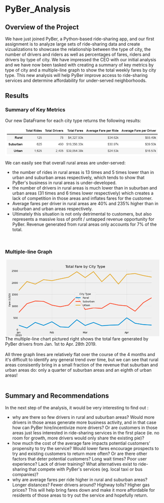 # PyBer_Analysis

## Overview of the Project

We have just joined PyBer, a Python-based ride-sharing app, and our first assignment is to analyze large sets of ride-sharing data and create vizualizations to showcase the relationship between the type of city, the number of drivers and riders as well as percentages of fares, riders and drivers by type of city. We have impressed the CEO with our initial analysis and we have now been tasked with creating a summary of key metrics by type of city and a multiple-line graph to show the total weekly fares by city type. This new analysis will help PyBer improve access to ride-sharing services and determine affordability for under-served neighborhoods.

## Results

### Summary of Key Metrics

Our new DataFrame for each city type returns the following results:

<img align='center' src='Resources/PyBer_Summary.png'>

We can easily see that overall rural areas are under-served:
- the number of rides in rural areas is 13 times and 5 times lower than in urban and suburban areas respectively, which tends to show that PyBer's business in rural areas is under-developed.
- the number of drivers in rural areas is much lower than in suburban and urban areas (31 times and 6 times lower respectively) which creates a lack of competition in those areas and inflates fares for the customer.
- Average fares per driver in rural areas are 40% and 235% higher than in suburban and urban areas respectively.
- Ultimately this situation is not only detrimental to customers, but also represents a massive loss of profit / untapped revenue opportunity for PyBer. Revenue generated from rural areas only accounts for 7% of the total.

<br/>

### Multiple-line Graph

<img align='right' src='PyBer_fare_summary.png' height="250">
The multiple-line chart pictured right shows the total fare generated by PyBer drivers from Jan. 1st to Apr. 28th 2019. <br/> <br/>
All three graph lines are relatively flat over the course of the 4 months and it's difficult to identify any general trend over time, but we can see that rural areas consisently bring in a small fraction of the revenue that suburban and urban areas do: only a quarter of suburban areas and an eighth of urban areas!

<br/>

<br/>

## Summary and Recommendations

In the next step of the analysis, it would be very interesting to find out :
- why are there so few drivers in rural and suburban areas? Would more drivers in those areas generate more business activity, and in that case how can PyBer hire/incentivize more drivers? Or are customers in those areas just less interested in ride-sharing services in the first place (ie. no room for growth, more drivers would only share the existing pie)?
- how much the cost of the average fare impacts potential customers' propensity to try the service? Would lower fares encourage prospects to try and existing customers to return more often? Or are there other factors that deter potential customers? Long wait times? Poor user experience? Lack of driver training? What alternatives exist to ride-sharing that compete with PyBer's services (eg. local taxi or bus companies)?
- why are average fares per ride higher in rural and suburban areas? Longer distances? Fewer drivers around? Highway tolls? Higher gas prices? This will help bring fares down and make it more affordable for residents of those areas to try out the service and hopefully return.
